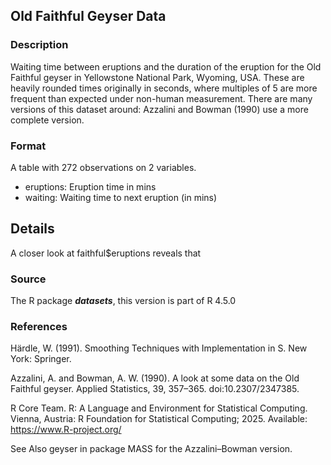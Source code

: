 ## Old Faithful Geyser Data

### Description

Waiting time between eruptions and the duration of the eruption for the Old Faithful geyser in Yellowstone National Park, Wyoming, USA. These are heavily rounded times originally in seconds, where multiples of 5 are more frequent than expected under non-human measurement. There are many versions of this dataset around: Azzalini and Bowman (1990) use a more complete version.


### Format

A table with 272 observations on 2 variables.

- eruptions: Eruption time in mins
- waiting: Waiting time to next eruption (in mins)


## Details

A closer look at faithful$eruptions reveals that 


### Source

The R package ***datasets***, this version is part of R 4.5.0   


### References

Härdle, W. (1991). Smoothing Techniques with Implementation in S. New York: Springer.

Azzalini, A. and Bowman, A. W. (1990). A look at some data on the Old Faithful geyser. Applied Statistics, 39, 357–365. doi:10.2307/2347385.

R Core Team. R: A Language and Environment for Statistical Computing. Vienna, Austria: R Foundation for Statistical Computing; 2025. Available: https://www.R-project.org/

See Also
geyser in package MASS for the Azzalini–Bowman version.

